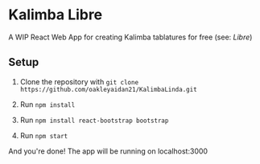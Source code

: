 # Kalimba Libre

A WIP React Web App for creating Kalimba tablatures for free (see: _Libre_)

## Setup

1. Clone the repository with
   `git clone https://github.com/oakleyaidan21/KalimbaLinda.git`

2. Run `npm install`

3. Run `npm install react-bootstrap bootstrap`

4. Run `npm start`

And you're done! The app will be running on localhost:3000

